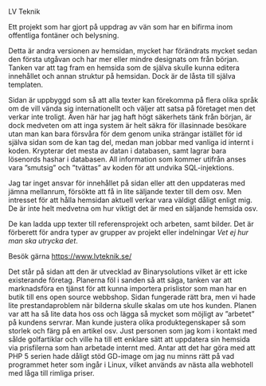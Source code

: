 LV Teknik

Ett projekt som har gjort på uppdrag av vän som har en bifirma inom offentliga fontäner och belysning.

Detta är andra versionen av hemsidan, mycket har förändrats mycket sedan den första utgåvan och har mer eller mindre designats om från början. Tanken var att tag fram en hemsida som de själva skulle kunna editera innehållet och annan struktur på hemsidan. Dock är de låsta till själva templaten. 

Sidan är uppbyggd som så att alla texter kan förekomma på flera olika språk om de vill vända sig internationellt och väljer att satsa på företaget men det verkar inte troligt. Även här har jag haft högt säkerhets tänk från början, är dock medveten om att inga system är helt säkra för illasinnade besökare utan man kan bara försvåra för dem genom unika strängar istället för id själva sidan som de kan tag del, medan man jobbar med vanliga id internt i koden. Krypterar det mesta av datan i databasen, samt lagrar bara lösenords hashar i databasen. All information som kommer utifrån anses vara ”smutsig” och ”tvättas” av koden för att undvika SQL-injektions.

Jag tar inget ansvar för innehållet på sidan eller att den uppdateras med jämna mellanrum, försökte att få in lite säljande texter till dem osv. Men intresset för att hålla hemsidan aktuell verkar vara väldigt dåligt enligt mig. De är inte helt medvetna om hur viktigt det är med en säljande hemsida osv.

De kan ladda upp texter till referensprojekt och arbeten, samt bilder. Det är förberett för andra typer av grupper av projekt eller indelningar *Vet ej hur man ska utrycka det*.

Besök gärna https://www.lvteknik.se/

Det står på sidan att den är utvecklad av Binarysolutions vilket är ett icke existerande företag. Planerna föl i sanden så att säga, tanken var att marknadsföra en tjänst för att kunna importera prislistor som man har en butik till ens open source webbshop. Sidan fungerade rätt bra, men vi hade lite prestandaproblem när bilderna skulle skalas om ute hos kunden. Planen var att ha så lite data hos oss och lägga så mycket som möjligt av ”arbetet” på kundens servrar. Man kunde justera olika produktegenskaper så som storlek och färg på en artikel osv. Just personen som jag kom i kontakt med sålde golfartiklar och ville ha till ett enklare sätt att uppdatera sin hemsida via prisfilerna som han arbetade internt med. Antar att det har göra med att PHP 5 serien hade dåligt stöd GD-image om jag nu minns rätt på vad programmet heter som ingår i Linux, vilket används av nästa alla webhotell med låga till rimliga priser.
